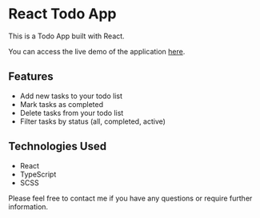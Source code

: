 # React Todo App

This is a Todo App built with React.

You can access the live demo of the application [here](https://pavloreutskiy.github.io/react_todo-app/).

## Features

- Add new tasks to your todo list
- Mark tasks as completed
- Delete tasks from your todo list
- Filter tasks by status (all, completed, active)

## Technologies Used

- React
- TypeScript
- SCSS


Please feel free to contact me if you have any questions or require further information.
